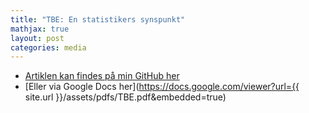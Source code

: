 ```yaml
---
title: "TBE: En statistikers synspunkt"
mathjax: true
layout: post
categories: media
---
```


- [Artiklen kan findes på min GitHub her](/assets/pdfs/TBE.pdf)
- [Eller via Google Docs her](https://docs.google.com/viewer?url={{ site.url }}/assets/pdfs/TBE.pdf&embedded=true)
